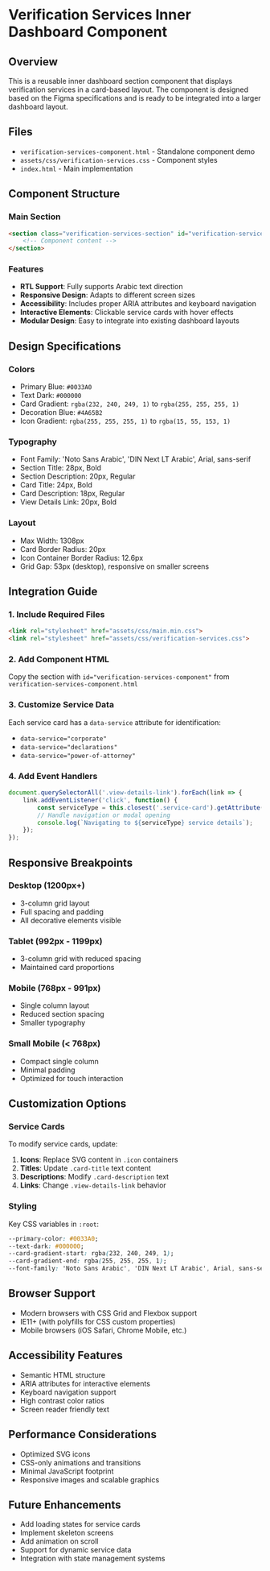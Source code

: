 # Verification Services Inner Dashboard Component

## Overview
This is a reusable inner dashboard section component that displays verification services in a card-based layout. The component is designed based on the Figma specifications and is ready to be integrated into a larger dashboard layout.

## Files
- `verification-services-component.html` - Standalone component demo
- `assets/css/verification-services.css` - Component styles
- `index.html` - Main implementation

## Component Structure

### Main Section
```html
<section class="verification-services-section" id="verification-services-component">
    <!-- Component content -->
</section>
```

### Features
- **RTL Support**: Fully supports Arabic text direction
- **Responsive Design**: Adapts to different screen sizes
- **Accessibility**: Includes proper ARIA attributes and keyboard navigation
- **Interactive Elements**: Clickable service cards with hover effects
- **Modular Design**: Easy to integrate into existing dashboard layouts

## Design Specifications

### Colors
- Primary Blue: `#0033A0`
- Text Dark: `#000000`
- Card Gradient: `rgba(232, 240, 249, 1)` to `rgba(255, 255, 255, 1)`
- Decoration Blue: `#4A65B2`
- Icon Gradient: `rgba(255, 255, 255, 1)` to `rgba(15, 55, 153, 1)`

### Typography
- Font Family: 'Noto Sans Arabic', 'DIN Next LT Arabic', Arial, sans-serif
- Section Title: 28px, Bold
- Section Description: 20px, Regular
- Card Title: 24px, Bold
- Card Description: 18px, Regular
- View Details Link: 20px, Bold

### Layout
- Max Width: 1308px
- Card Border Radius: 20px
- Icon Container Border Radius: 12.6px
- Grid Gap: 53px (desktop), responsive on smaller screens

## Integration Guide

### 1. Include Required Files
```html
<link rel="stylesheet" href="assets/css/main.min.css">
<link rel="stylesheet" href="assets/css/verification-services.css">
```

### 2. Add Component HTML
Copy the section with `id="verification-services-component"` from `verification-services-component.html`

### 3. Customize Service Data
Each service card has a `data-service` attribute for identification:
- `data-service="corporate"`
- `data-service="declarations"`
- `data-service="power-of-attorney"`

### 4. Add Event Handlers
```javascript
document.querySelectorAll('.view-details-link').forEach(link => {
    link.addEventListener('click', function() {
        const serviceType = this.closest('.service-card').getAttribute('data-service');
        // Handle navigation or modal opening
        console.log(`Navigating to ${serviceType} service details`);
    });
});
```

## Responsive Breakpoints

### Desktop (1200px+)
- 3-column grid layout
- Full spacing and padding
- All decorative elements visible

### Tablet (992px - 1199px)
- 3-column grid with reduced spacing
- Maintained card proportions

### Mobile (768px - 991px)
- Single column layout
- Reduced section spacing
- Smaller typography

### Small Mobile (< 768px)
- Compact single column
- Minimal padding
- Optimized for touch interaction

## Customization Options

### Service Cards
To modify service cards, update:
1. **Icons**: Replace SVG content in `.icon` containers
2. **Titles**: Update `.card-title` text content
3. **Descriptions**: Modify `.card-description` text
4. **Links**: Change `.view-details-link` behavior

### Styling
Key CSS variables in `:root`:
```css
--primary-color: #0033A0;
--text-dark: #000000;
--card-gradient-start: rgba(232, 240, 249, 1);
--card-gradient-end: rgba(255, 255, 255, 1);
--font-family: 'Noto Sans Arabic', 'DIN Next LT Arabic', Arial, sans-serif;
```

## Browser Support
- Modern browsers with CSS Grid and Flexbox support
- IE11+ (with polyfills for CSS custom properties)
- Mobile browsers (iOS Safari, Chrome Mobile, etc.)

## Accessibility Features
- Semantic HTML structure
- ARIA attributes for interactive elements
- Keyboard navigation support
- High contrast color ratios
- Screen reader friendly text

## Performance Considerations
- Optimized SVG icons
- CSS-only animations and transitions
- Minimal JavaScript footprint
- Responsive images and scalable graphics

## Future Enhancements
- Add loading states for service cards
- Implement skeleton screens
- Add animation on scroll
- Support for dynamic service data
- Integration with state management systems
